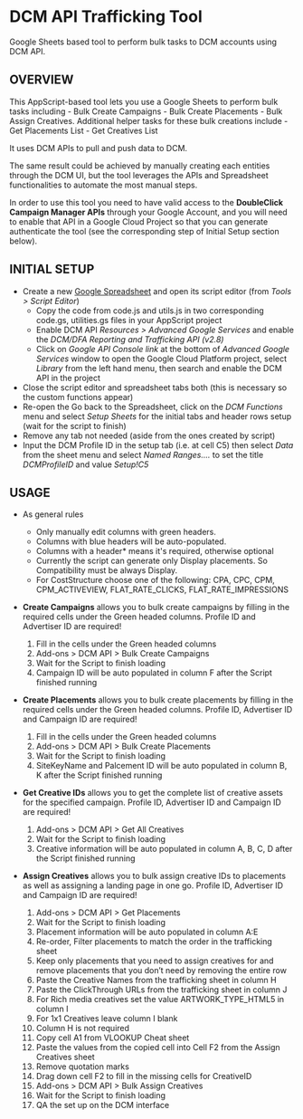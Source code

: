 # **DCM API Trafficking Tool**

Google Sheets based tool to perform bulk tasks to DCM accounts using DCM API.

## OVERVIEW

This AppScript-based tool lets you use a Google Sheets to perform bulk tasks including - Bulk Create Campaigns - 
Bulk Create Placements - Bulk Assign Creatives. 
Additional helper tasks for these bulk creations include - Get Placements List - Get Creatives List


It uses DCM APIs to pull and push data to DCM.

The same result could be achieved by manually creating each entities through the
DCM UI, but the tool leverages the APIs and Spreadsheet functionalities to
automate the most manual steps.

In order to use this tool you need to have valid access to the **DoubleClick
Campaign Manager APIs** through your Google Account, and you will need to enable
that API in a Google Cloud Project so that you can generate authenticate the
tool (see the corresponding step of Initial Setup section below).

## INITIAL SETUP

*   Create a new [Google Spreadsheet](https://sheets.google.com) and open its
    script editor (from _Tools > Script Editor_)
    -   Copy the code from code.js and utils.js in two corresponding code.gs,
        utilities.gs files in your AppScript project
    -   Enable DCM API _Resources > Advanced Google Services_ and enable the
        _DCM/DFA Reporting and Trafficking API (v2.8)_
    -   Click on _Google API Console link_ at the bottom of _Advanced Google
        Services_ window to open the Google Cloud Platform project, select
        _Library_ from the left hand menu, then search and enable the DCM API in
        the project
*   Close the script editor and spreadsheet tabs both (this is necessary so the
    custom functions appear)
*   Re-open the Go back to the Spreadsheet, click on the _DCM Functions_ menu
    and select _Setup Sheets_ for the initial tabs and header rows setup (wait
    for the script to finish)
*   Remove any tab not needed (aside from the ones created by script)
*   Input the DCM Profile ID in the setup tab (i.e. at cell C5) then select
    _Data_ from the sheet menu and select _Named Ranges...._ to set the title
    _DCMProfileID_ and value _Setup!C5_

## USAGE

*   As general rules
    *   Only manually edit columns with green headers.
    *   Columns with blue headers will be auto-populated.
    *   Columns with a header* means it's required, otherwise optional
    *   Currently the script can generate only Display placements. So Compatibility must be always Display. 
    *   For CostStructure choose one of the following: CPA, CPC, CPM, CPM_ACTIVEVIEW, FLAT_RATE_CLICKS, FLAT_RATE_IMPRESSIONS
    
*   **Create Campaigns** allows you to bulk create campaigns by filling in the 
required cells under the Green headed columns. Profile ID and Advertiser ID are required!
    1. Fill in the cells under the Green headed columns
    2. Add-ons > DCM API > Bulk Create Campaigns
    3. Wait for the Script to finish loading
    4. Campaign ID will be auto populated in column F after the Script finished running

*   **Create Placements** allows you to bulk create placements by filling in the required cells under the Green headed columns. 
Profile ID, Advertiser ID and Campaign ID are required!
    1. Fill in the cells under the Green headed columns
    2. Add-ons > DCM API > Bulk Create Placements
    3. Wait for the Script to finish loading
    4. SiteKeyName and Palcement ID will be auto populated in column B, K after the Script finished running

*   **Get Creative IDs** allows you to get the complete list of creative assets for the specified campaign. Profile ID, Advertiser ID and Campaign ID are required!
    1. Add-ons > DCM API > Get All Creatives 
    2. Wait for the Script to finish loading
    3. Creative information will be auto populated in column A, B, C, D after the Script finished running


*   **Assign Creatives** allows you to bulk assign creative IDs to placements as well as assigning a landing page in one go. Profile ID, Advertiser ID and Campaign ID are required!
    1. Add-ons > DCM API > Get Placements
    2. Wait for the Script to finish loading
    3. Placement information will be auto populated in column A:E
    4. Re-order, Filter placements to match the order in the trafficking sheet
    5. Keep only placements that you need to assign creatives for and remove placements that you don’t need by removing the entire row
    6. Paste the Creative Names from the trafficking sheet in column H
    7. Paste the ClickThrough URLs from the trafficking sheet in column J
    8. For Rich media creatives set the value ARTWORK_TYPE_HTML5 in column I
    9. For 1x1 Creatives leave column I blank
    10. Column H is not required
    11. Copy cell A1 from VLOOKUP Cheat sheet
    12. Paste the values from the copied cell into Cell F2 from the Assign Creatives sheet
    13. Remove quotation marks
    14. Drag down cell F2 to fill in the missing cells for CreativeID
    15. Add-ons > DCM API > Bulk Assign Creatives
    16. Wait for the Script to finish loading
    17. QA the set up on the DCM interface



    

